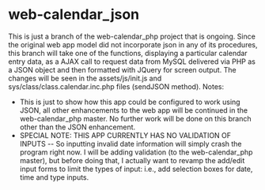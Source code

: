 # web-calendar_json
This is just a branch of the web-calendar_php project that is ongoing.  Since the original web app model did not incorporate json in any of its procedures, this branch will take one of the functions, displaying a particular calendar entry data, as a AJAX call to request data from MySQL delivered via PHP as a JSON object and then formatted with JQuery for screen output.
The changes will be seen in the assets/js/init.js and sys/class/class.calendar.inc.php files (sendJSON method).
Notes:
*   This is just to show how this app could be configured to work using JSON, all other enhancements to the web app will be continued in the web-calendar_php master. No further work will be done on this branch other than the JSON enhancement.
*   SPECIAL NOTE: THIS APP CURRENTLY HAS NO VALIDATION OF INPUTS -- So inputting invalid date information will simply crash the program right now. I will be adding validation (to the web-calendar_php master), but before doing that, I actually want to revamp the add/edit input forms to limit the types of input: i.e., add selection boxes for date, time and type inputs. 
